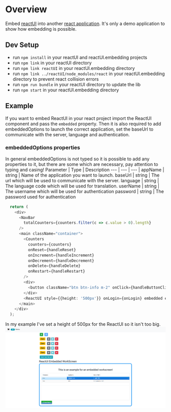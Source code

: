 # Overview

Embed [reactUI](https://github.com/sibvisions/reactUI/) into another [react application](https://github.com/arnab-datta/counter-app). It's only a demo application to show how embedding is possible.

## Dev Setup
- run `npm install` in your reactUI and reactUI.embedding projects
- run `npm link` in your reactUI directory
- run `npm link reactUI` in your reactUI.embedding directory
- run `npm link ../reactUI/node_modules/react` in your reactUI.embedding directory to prevent react collision errors
- run `npm run bundle` in your reactUI directory to update the lib
- run `npm start` in your reactUI.embedding directory

## Example
If you want to embed ReactUI in your react project import the ReactUI component and pass the `embedded` property. Then it is also required to add embeddedOptions to launch the correct application, set the baseUrl to communicate with the server, language and authentication.

### embeddedOptions properties
In general embeddedOptions is not typed so it is possible to add any properties to it, but there are some which are necessary, pay attention to typing and casing!
Parameter | Type | Description
--- | --- | --- |
appName | string | Name of the application you want to launch.
baseUrl | string | The url which will be used to communicate with the server.
language | string | The language code which will be used for translation.
userName | string | The username which will be used for authentication
password | string | The password used for authentication

```typescript
  return (
    <div>
      <NavBar
        totalCounters={counters.filter(c => c.value > 0).length}
      />
      <main className="container">
        <Counters
          counters={counters}
          onReset={handleReset}
          onIncrement={handleIncrement}
          onDecrement={handleDecrement}
          onDelete={handleDelete}
          onRestart={handleRestart}
        />
        <div> 
          <button className="btn btn-info m-2" onClick={handleButtonClick}>Insert new Record!</button>
        </div>
        <ReactUI style={{height: '500px'}} onLogin={onLogin} embedded embeddedOptions={{appName:"countertest", baseUrl:"http://localhost/services/mobile", language:"de", userName:"admin", password:"admin"}}/>
      </main>
    </div>
  );
```
In my example I've set a height of 500px for the ReactUI so it isn't too big.
![embedded-example](src/readme-imgs/embeddedScreenshot.PNG)